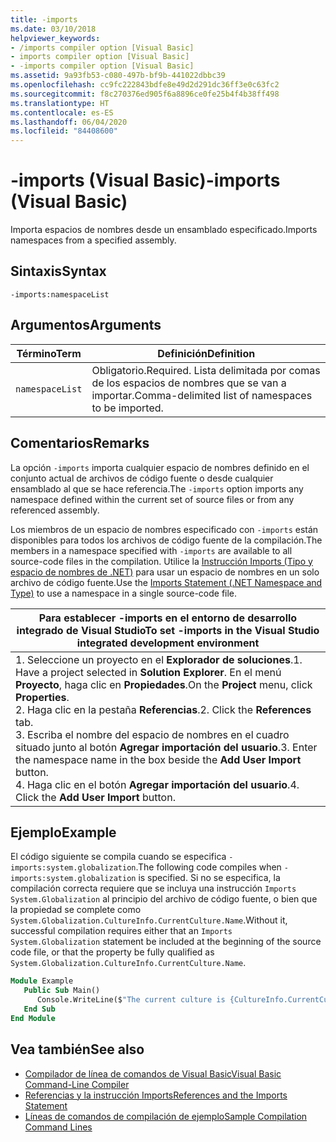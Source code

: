 ```yaml
---
title: -imports
ms.date: 03/10/2018
helpviewer_keywords:
- /imports compiler option [Visual Basic]
- imports compiler option [Visual Basic]
- -imports compiler option [Visual Basic]
ms.assetid: 9a93fb53-c080-497b-bf9b-441022dbbc39
ms.openlocfilehash: cc9fc222843bdfe8e49d2d291dc36ff3e0c63fc2
ms.sourcegitcommit: f8c270376ed905f6a8896ce0fe25b4f4b38ff498
ms.translationtype: HT
ms.contentlocale: es-ES
ms.lasthandoff: 06/04/2020
ms.locfileid: "84408600"
---
```

# <a name="-imports-visual-basic"></a><span data-ttu-id="a263b-102">-imports (Visual Basic)</span><span class="sxs-lookup"><span data-stu-id="a263b-102">-imports (Visual Basic)</span></span>
<span data-ttu-id="a263b-103">Importa espacios de nombres desde un ensamblado especificado.</span><span class="sxs-lookup"><span data-stu-id="a263b-103">Imports namespaces from a specified assembly.</span></span>  
  
## <a name="syntax"></a><span data-ttu-id="a263b-104">Sintaxis</span><span class="sxs-lookup"><span data-stu-id="a263b-104">Syntax</span></span>  
  
```console  
-imports:namespaceList  
```  
  
## <a name="arguments"></a><span data-ttu-id="a263b-105">Argumentos</span><span class="sxs-lookup"><span data-stu-id="a263b-105">Arguments</span></span>  
  
|<span data-ttu-id="a263b-106">Término</span><span class="sxs-lookup"><span data-stu-id="a263b-106">Term</span></span>|<span data-ttu-id="a263b-107">Definición</span><span class="sxs-lookup"><span data-stu-id="a263b-107">Definition</span></span>|  
|---|---|  
|`namespaceList`|<span data-ttu-id="a263b-108">Obligatorio.</span><span class="sxs-lookup"><span data-stu-id="a263b-108">Required.</span></span> <span data-ttu-id="a263b-109">Lista delimitada por comas de los espacios de nombres que se van a importar.</span><span class="sxs-lookup"><span data-stu-id="a263b-109">Comma-delimited list of namespaces to be imported.</span></span>|  
  
## <a name="remarks"></a><span data-ttu-id="a263b-110">Comentarios</span><span class="sxs-lookup"><span data-stu-id="a263b-110">Remarks</span></span>  
 <span data-ttu-id="a263b-111">La opción `-imports` importa cualquier espacio de nombres definido en el conjunto actual de archivos de código fuente o desde cualquier ensamblado al que se hace referencia.</span><span class="sxs-lookup"><span data-stu-id="a263b-111">The `-imports` option imports any namespace defined within the current set of source files or from any referenced assembly.</span></span>  
  
 <span data-ttu-id="a263b-112">Los miembros de un espacio de nombres especificado con `-imports` están disponibles para todos los archivos de código fuente de la compilación.</span><span class="sxs-lookup"><span data-stu-id="a263b-112">The members in a namespace specified with `-imports` are available to all source-code files in the compilation.</span></span> <span data-ttu-id="a263b-113">Utilice la [Instrucción Imports (Tipo y espacio de nombres de .NET)](../../language-reference/statements/imports-statement-net-namespace-and-type.md) para usar un espacio de nombres en un solo archivo de código fuente.</span><span class="sxs-lookup"><span data-stu-id="a263b-113">Use the [Imports Statement (.NET Namespace and Type)](../../language-reference/statements/imports-statement-net-namespace-and-type.md) to use a namespace in a single source-code file.</span></span>  
  
|<span data-ttu-id="a263b-114">Para establecer -imports en el entorno de desarrollo integrado de Visual Studio</span><span class="sxs-lookup"><span data-stu-id="a263b-114">To set -imports in the Visual Studio integrated development environment</span></span>|  
|---|  
|<span data-ttu-id="a263b-115">1.  Seleccione un proyecto en el **Explorador de soluciones**.</span><span class="sxs-lookup"><span data-stu-id="a263b-115">1.  Have a project selected in **Solution Explorer**.</span></span> <span data-ttu-id="a263b-116">En el menú **Proyecto**, haga clic en **Propiedades**.</span><span class="sxs-lookup"><span data-stu-id="a263b-116">On the **Project** menu, click **Properties**.</span></span> <br /><span data-ttu-id="a263b-117">2.  Haga clic en la pestaña **Referencias**.</span><span class="sxs-lookup"><span data-stu-id="a263b-117">2.  Click the **References** tab.</span></span><br /><span data-ttu-id="a263b-118">3.  Escriba el nombre del espacio de nombres en el cuadro situado junto al botón **Agregar importación del usuario**.</span><span class="sxs-lookup"><span data-stu-id="a263b-118">3.  Enter the namespace name in the box beside the **Add User Import** button.</span></span><br /><span data-ttu-id="a263b-119">4.  Haga clic en el botón **Agregar importación del usuario**.</span><span class="sxs-lookup"><span data-stu-id="a263b-119">4.  Click the **Add User Import** button.</span></span>|  
  
## <a name="example"></a><span data-ttu-id="a263b-120">Ejemplo</span><span class="sxs-lookup"><span data-stu-id="a263b-120">Example</span></span>  
 <span data-ttu-id="a263b-121">El código siguiente se compila cuando se especifica `-imports:system.globalization`.</span><span class="sxs-lookup"><span data-stu-id="a263b-121">The following code compiles when `-imports:system.globalization` is specified.</span></span> <span data-ttu-id="a263b-122">Si no se especifica, la compilación correcta requiere que se incluya una instrucción `Imports System.Globalization` al principio del archivo de código fuente, o bien que la propiedad se complete como `System.Globalization.CultureInfo.CurrentCulture.Name`.</span><span class="sxs-lookup"><span data-stu-id="a263b-122">Without it, successful compilation requires either that an `Imports System.Globalization` statement be included at the beginning of the source code file, or that the property be fully qualified as `System.Globalization.CultureInfo.CurrentCulture.Name`.</span></span>

```vb
Module Example
   Public Sub Main()
      Console.WriteLine($"The current culture is {CultureInfo.CurrentCulture.Name}")
   End Sub
End Module
```

## <a name="see-also"></a><span data-ttu-id="a263b-123">Vea también</span><span class="sxs-lookup"><span data-stu-id="a263b-123">See also</span></span>

- [<span data-ttu-id="a263b-124">Compilador de línea de comandos de Visual Basic</span><span class="sxs-lookup"><span data-stu-id="a263b-124">Visual Basic Command-Line Compiler</span></span>](index.md)
- [<span data-ttu-id="a263b-125">Referencias y la instrucción Imports</span><span class="sxs-lookup"><span data-stu-id="a263b-125">References and the Imports Statement</span></span>](../../programming-guide/program-structure/references-and-the-imports-statement.md)
- [<span data-ttu-id="a263b-126">Líneas de comandos de compilación de ejemplo</span><span class="sxs-lookup"><span data-stu-id="a263b-126">Sample Compilation Command Lines</span></span>](sample-compilation-command-lines.md)
